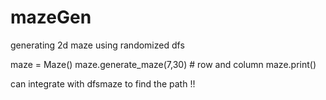 # mazeGen

generating 2d maze using randomized dfs

maze = Maze()
maze.generate_maze(7,30) # row and column
maze.print()


can integrate with dfsmaze to find the path !!
